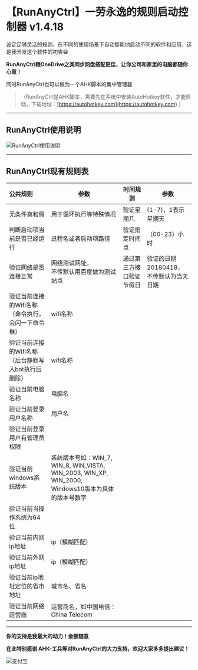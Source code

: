 # 【RunAnyCtrl】一劳永逸的规则启动控制器 v1.4.18

设定足够灵活的规则，在不同的使用场景下自动智能地启动不同的软件和应用，这是我开发这个软件的初衷😁

**RunAnyCtrl跟OneDrive之类同步网盘搭配更佳，让你公司和家里的电脑都随你心意！**


同时RunAnyCtrl也可以做为一个AHK脚本的集中管理器

> （RunAnyCtrl是AHK脚本，需要先在系统中安装AutoHotkey软件，才能启动，下载地址：[https://autohotkey.com](https://autohotkey.com) ）

---

## RunAnyCtrl使用说明

![RunAnyCtrl使用说明](https://raw.githubusercontent.com/hui-Zz/RunAnyCtrl/master/RunAnyCtrl使用说明.png)

---
## RunAnyCtrl现有规则表

| 公共规则                                                  | 参数                                                         | 时间规则                 | 参数                                         |
| :-------------------------------------------------------- | ------------------------------------------------------------ | ------------------------ | -------------------------------------------- |
| 无条件真和假                                              | 用于循环执行等特殊情况                                       | 验证星期几               | (1-7)，1表示星期天                           |
| 判断启动项当前是否已经运行                                | 进程名或者启动项路径                                         | 验证指定时间点           | （00-23）小时                                |
| 验证网络是否连接正常                                      | 网络测试网址，<br />不传默认用百度做为测试站点               | 通过第三方接口验证节假日 | 验证的日期20180418，<br />不传默认为当天日期 |
| 验证当前连接的Wifi名称<br />（命令执行，会闪一下命令框）  | wifi名称                                                     |                          |                                              |
| 验证当前连接的Wifi名称<br />（后台静默写入bat执行后删除） | wifi名称                                                     |                          |                                              |
| 验证当前电脑名称                                          | 电脑名                                                       |                          |                                              |
| 验证当前登录用户名称                                      | 用户名                                                       |                          |                                              |
| 验证当前登录用户有管理员权限                              |                                                              |                          |                                              |
| 验证当前windows系统版本                                   | 系统版本号如：WIN_7, WIN_8, WIN_VISTA, WIN_2003, WIN_XP, WIN_2000, <br />Windows10版本为具体的版本号数字 |                          |                                              |
| 验证当前当操作系统为64位                                  |                                                              |                          |                                              |
| 验证当前内网ip地址                                        | ip（模糊匹配）                                               |                          |                                              |
| 验证当前外网ip地址                                        | ip（模糊匹配）                                               |                          |                                              |
| 验证当前ip地址定位的省市地址                              | 城市名、省名                                                 |                          |                                              |
| 验证当前网络运营商                                        | 运营商名，如中国电信：China Telecom                          |                          |                                              |

---

**你的支持是我最大的动力！金额随意**

**在此特别感谢 AHK-工兵等对RunAnyCtrl的大力支持，欢迎大家多多提出建议！**



![支付宝](https://raw.githubusercontent.com/hui-Zz/RunAny/master/支持RunAny.jpg)
